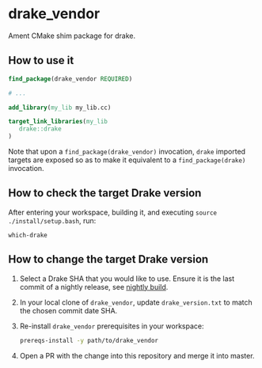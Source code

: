 # drake_vendor

Ament CMake shim package for drake.

## How to use it

```cmake
find_package(drake_vendor REQUIRED)

# ...

add_library(my_lib my_lib.cc)

target_link_libraries(my_lib
   drake::drake
)
```

Note that upon a `find_package(drake_vendor)` invocation, `drake` imported targets 
are exposed so as to make it equivalent to a `find_package(drake)` invocation.

## How to check the target Drake version

After entering your workspace, building it, and executing `source ./install/setup.bash`, run:

```
which-drake
```

## How to change the target Drake version

1. Select a Drake SHA that you would like to use. Ensure it is the last commit
   of a nightly release, see
   [nightly build](https://drake-jenkins.csail.mit.edu/view/Nightly%20Production/).
2. In your local clone of `drake_vendor`, update `drake_version.txt` to match the 
   chosen commit date SHA.
3. Re-install `drake_vendor` prerequisites in your workspace:
   
   ```sh
   prereqs-install -y path/to/drake_vendor
   ```

4. Open a PR with the change into this repository and merge it into master.
